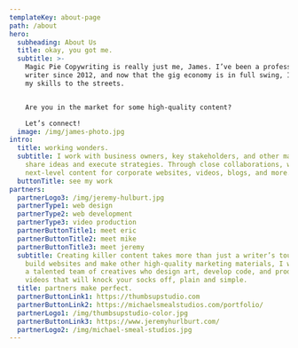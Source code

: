 ```yaml
---
templateKey: about-page
path: /about
hero:
  subheading: About Us
  title: okay, you got me.
  subtitle: >-
    Magic Pie Copywriting is really just me, James. I’ve been a professional
    writer since 2012, and now that the gig economy is in full swing, I’m taking
    my skills to the streets.


    Are you in the market for some high-quality content?

    Let’s connect!
  image: /img/james-photo.jpg
intro:
  title: working wonders.
  subtitle: I work with business owners, key stakeholders, and other marketers to
    share ideas and execute strategies. Through close collaborations, we create
    next-level content for corporate websites, videos, blogs, and more.
  buttonTitle: see my work
partners:
  partnerLogo3: /img/jeremy-hulburt.jpg
  partnerType1: web design
  partnerType2: web development
  partnerType3: video production
  partnerButtonTitle1: meet eric
  partnerButtonTitle2: meet mike
  partnerButtonTitle3: meet jeremy
  subtitle: Creating killer content takes more than just a writer’s touch. To
    build websites and make other high-quality marketing materials, I work with
    a talented team of creatives who design art, develop code, and produce
    videos that will knock your socks off, plain and simple.
  title: partners make perfect.
  partnerButtonLink1: https://thumbsupstudio.com
  partnerButtonLink2: https://michaelsmealstudios.com/portfolio/
  partnerLogo1: /img/thumbsupstudio-color.jpg
  partnerButtonLink3: https://www.jeremyhurlburt.com/
  partnerLogo2: /img/michael-smeal-studios.jpg
---
```

